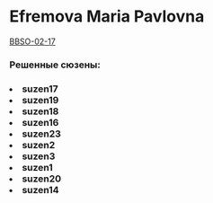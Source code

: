 <h1> Efremova Maria Pavlovna</h1>
<u>BBSO-02-17</u>
<h3>Решенные сюзены:<h3>
<u1>
<li> suzen17 </li>
<li> suzen19 </li>
<li> suzen18 </li>
<li> suzen16 </li>
<li> suzen23 </li>
<li> suzen2 </li>
<li> suzen3 </li>
<li> suzen1 </li>
<li> suzen20 </li>
<li> suzen14 </li>

